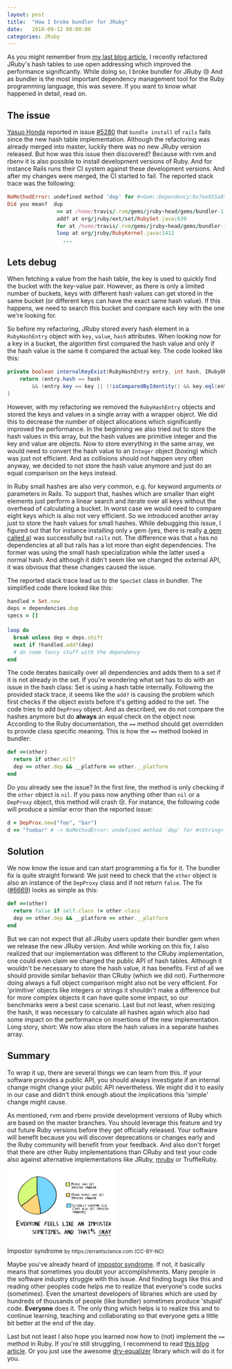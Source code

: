 ```yaml
---
layout: post
title:  "How I broke bundler for JRuby"
date:   2018-09-12 00:00:00
categories: JRuby
---
```


As you might remember from [my last blog article](/jruby/2018/09/04/jruby-hash.html), I recently refactored JRuby's hash tables to use open addressing which improved the performance significantly. While doing so, I broke bundler for JRuby :cry: And as bundler is the most important dependency management tool for the Ruby programming language, this was severe. If you want to know what happened in detail, read on.

## The issue
[Yasuo Honda](https://github.com/yahonda) reported in issue [#5280](https://github.com/jruby/jruby/issues/5280) that ``bundle install`` of ``rails`` fails since the new hash table implementation. Although the refactoring was already merged into master, luckily there was no new JRuby version released. But how was this issue then discovered? Because with rvm and rbenv it is also possible to install development versions of Ruby. And for instance Rails runs their CI system against these development versions. And after my changes were merged, the CI started to fail. The reported stack trace was the following:

```ruby
NoMethodError: undefined method 'dep' for #<Gem::Dependency:0x7ee955a8>
Did you mean?  dup
                == at /home/travis/.rvm/gems/jruby-head/gems/bundler-1.16.3/lib/bundler/dep_proxy.rb:18
                add? at org/jruby/ext/set/RubySet.java:639
                for at /home/travis/.rvm/gems/jruby-head/gems/bundler-1.16.3/lib/bundler/spec_set.rb:27
                loop at org/jruby/RubyKernel.java:1412
                  ...
```

## Lets debug
When fetching a value from the hash table, the key is used to quickly find the bucket with the key-value pair. However, as there is only a limited number of buckets, keys with different hash values can get stored in the same bucket (or different keys can have the exact same hash value). If this happens, we need to search this bucket and compare each key with the one we're looking for.

So before my refactoring, JRuby stored every hash element in a ``RubyHashEntry`` object with ``key``, ``value``, ``hash`` attributes. When looking now for a key in a bucket, the algorithm first compared the hash value and only if the hash value is the same it compared the actual key. The code looked like this:

```java
private boolean internalKeyExist(RubyHashEntry entry, int hash, IRubyObject key) {
    return (entry.hash == hash
        && (entry.key == key || (!isComparedByIdentity() && key.eql(entry.key))));
}
```

However, with my refactoring we removed the ``RubyHashEntry`` objects and stored the keys and values in a single array with a wrapper object. We did this to decrease the number of object allocations which significantly improved the performance. In the beginning we also tried out to store the hash values in this array, but the hash values are primitive integer and the key and value are objects. Now to store everything in the same array, we would need to convert the hash value to an ``Integer`` object (boxing) which was just not efficient. And as collisions should not happen very often anyway, we decided to not store the hash value anymore and just do an equal comparison on the keys instead.

In Ruby small hashes are also very common, e.g. for keyword arguments or parameters in Rails. To support that, hashes which are smaller than eight elements just perform a linear search and iterate over all keys without the overhead of calculating a bucket. In worst case we would need to compare eight keys which is also not very efficient. So we introduced another array just to store the hash values for small hashes. While debugging this issue, I figured out that for instance installing only ``a`` gem (yes, there is really [a gem called a](https://rubygems.org/gems/a)) was successfully but ``rails`` not. The difference was that ``a`` has no dependencies at all but rails has a lot more than eight dependencies. The former was using the small hash specialization while the latter used a normal hash. And although it didn't seem like we changed the external API, it was obvious that these changes caused the issue.

The reported stack trace lead us to the ``SpecSet`` class in bundler. The simplified code there looked like this:

```ruby
handled = Set.new
deps = dependencies.dup
specs = []

loop do
  break unless dep = deps.shift
  next if !handled.add?(dep)
  # do some fancy stuff with the dependency
end
```

The code iterates basically over all dependencies and adds them to a set if it is not already in the set. If you're wondering what set has to do with an issue in the hash class: Set is using a hash table internally. Following the provided stack trace, it seems like the ``add?`` is causing the problem which first checks if the object exists before it's getting added to the set. The code tries to add ``DepProxy`` object. And as described, we do not compare the hashes anymore but do **always** an equal check on the object now. According to the Ruby documentation, the ``==`` method should get overridden to provide class specific meaning. This is how the ``==`` method looked in bundler:

```ruby
def ==(other)
  return if other.nil?
  dep == other.dep && __platform == other.__platform
end
```

Do you already see the issue? In the first line, the method is only checking if the ``other`` object is ``nil``. If you pass now anything other than ``nil`` or a ``DepProxy`` object, this method will crash :cry:. For instance, the following code will produce a similar error than the reported issue:

```ruby
d = DepProx.new("foo", "bar")
d == "foobar" # -> NoMethodError: undefined method `dep' for #<String>
```

## Solution

We now know the issue and can start programming a fix for it. The bundler fix is quite straight forward: We just need to check that the ``other`` object is also an instance of the ``DepProxy`` class and if not return ``false``. The fix ([#6669](https://github.com/bundler/bundler/pull/6669)) looks as simple as this:

```ruby
def ==(other)
  return false if self.class != other.class
  dep == other.dep && __platform == other.__platform
end
```

But we can not expect that all JRuby users update their bundler gem when we release the new JRuby version. And while working on this fix, I also realized that our implementation was different to the CRuby implementation, one could even claim we changed the public API of hash tables. Although it wouldn't be necessary to store the hash value, it has benefits. First of all we should provide similar behavior than CRuby (which we did not). Furthermore doing always a full object comparison might also not be very efficient. For 'primitive' objects like integers or strings it shouldn't make a difference but for more complex objects it can have quite some impact, so our benchmarks were a best case scenario. Last but not least, when resizing the hash, it was necessary to calculate all hashes again which also had some impact on the performance on insertions of the new implementation. Long story, short: We now also store the hash values in a separate hashes array.

## Summary

To wrap it up, there are several things we can learn from this. If your software provides a public API, you should always investigate if an internal change might change your public API nevertheless. We might did it to easily in our case and didn't think enough about the implications this 'simple' change might cause.

As mentioned, rvm and rbenv provide development versions of Ruby which are based on the master branches. You should leverage this feature and try out future Ruby versions before they get officially released. Your software will benefit because you will discover deprecations or changes early and the Ruby community will benefit from your feedback. And also don't forget that there are other Ruby implementations than CRuby and test your code also against alternative implementations like JRuby, [mruby](https://github.com/mruby/mruby) or TruffleRuby. 

<img src="/img/imposter.png" alt="Impostor syndrome pie chart" style="max-width: 50%; margin: 0 auto;" class="img-responsive"/>
<p class='text-center'>Impostor syndrome <small>by https://errantscience.com (CC-BY-NC)</small></p>

Maybe you've already heard of [impostor syndrome](https://en.wikipedia.org/wiki/Impostor_syndrome). If not, it basically means that sometimes you doubt your accomplishments. Many people in the software industry struggle with this issue. And finding bugs like this and reading other peoples code helps me to realize that everyone's code sucks (sometimes). Even the smartest developers of libraries which are used by hundreds of thousands of people (like bundler) sometimes produce 'stupid' code. **Everyone** does it. The only thing which helps is to realize this and to continue learning, teaching and collaborating so that everyone gets a little bit better at the end of the day.

Last but not least I also hope you learned now how to (not) implement the ``==`` method in Ruby. If you're still struggling, I recommend to read [this blog article](http://batsov.com/articles/2011/11/28/ruby-tip-number-1-demystifying-the-difference-between-equals-equals-and-eql/). Or you just use the awesome [dry-equalizer](https://dry-rb.org/gems/dry-equalizer/) library which will do it for you.
